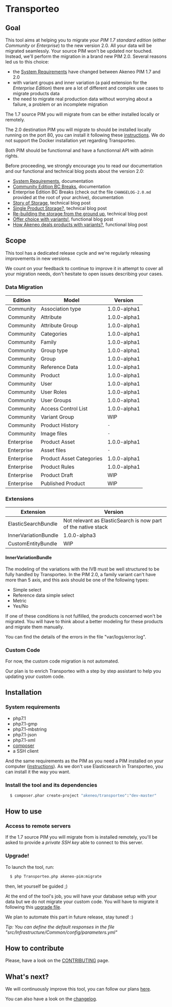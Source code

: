 # Transporteo

## Goal

This tool aims at helping you to migrate your *PIM 1.7 standard edition* (either _Community_ or _Enterprise_) to the new version 2.0. All your data will be migrated seamlessly. Your source PIM won't be updated nor touched. Instead, we'll perform the migration in a brand new PIM 2.0. Several reasons led us to this choice:
- the [System Requirements](https://docs.akeneo.com/2.0/install_pim/system_requirements/system_requirements.html) have changed between Akeneo PIM 1.7 and 2.0
- with variant groups and inner variation (a paid extension for the _Enterprise Edition_) there are a lot of different and complex use cases to migrate products data
- the need to migrate real production data without worrying about a failure, a problem or an incomplete migration

The 1.7 source PIM you will migrate from can be either installed locally or remotely. 

The 2.0 destination PIM you will migrate to should be installed locally running on the port 80, you can install it following these [instructions](https://docs.akeneo.com/latest/install_pim/manual/system_requirements/system_requirements.html).
We do not support the Docker installation yet regarding Transporteo.

Both PIM should be functionnal and have a functionnal API with admin rights.

Before proceeding, we strongly encourage you to read our documentation and our functional and technical blog posts about the version 2.0:
- [System Requirements](https://docs.akeneo.com/2.0/install_pim/system_requirements/system_requirements.html), documentation
- [Community Edition BC Breaks](https://github.com/akeneo/pim-community-dev/blob/master/CHANGELOG-2.0.md), documentation
- Enterprise Edition BC Breaks (check out the file `CHANGELOG-2.0.md` provided at the root of your archive), documentation
- [Story of Storage](https://medium.com/akeneo-labs/story-of-storage-9dbc27090de0), technical blog post
- [Single Product Storage?](https://medium.com/akeneo-labs/single-product-storage-28d92f35cbd7), technical blog post
- [Re-building the storage from the ground up](https://medium.com/akeneo-labs/re-building-the-storage-from-the-ground-up-d857bf497c32), technical blog post
- [Offer choice with variants!](https://medium.com/akeneo-labs/offer-choice-with-variants-8460a82fa36), functional blog post
- [How Akeneo deals products with variants?](https://medium.com/akeneo-labs/how-does-akeneo-deal-with-variants-42bcab83a879), functional blog post

## Scope

This tool has a dedicated release cycle and we're regularly releasing improvements in new versions.

We count on your feedback to continue to improve it in attempt to cover all your migration needs, don't hesitate to open issues describing your cases.

### Data Migration

Edition    | Model                    | Version      |
---------- | ------------------------ | ------------ |
Community  | Association type         | 1.0.0-alpha1 |
Community  | Attribute                | 1.0.0-alpha1 |
Community  | Attribute Group          | 1.0.0-alpha1 |
Community  | Categories               | 1.0.0-alpha1 |
Community  | Family                   | 1.0.0-alpha1 |
Community  | Group type               | 1.0.0-alpha1 |
Community  | Group                    | 1.0.0-alpha1 |
Community  | Reference Data           | 1.0.0-alpha1 |
Community  | Product                  | 1.0.0-alpha1 |
Community  | User                     | 1.0.0-alpha1 |
Community  | User Roles               | 1.0.0-alpha1 |
Community  | User Groups              | 1.0.0-alpha1 |
Community  | Access Control List      | 1.0.0-alpha1 |
Community  | Variant Group            |      WIP     |
Community  | Product History          |      `-`     |
Community  | Image files              |      `-`     |
Enterprise | Product Asset            | 1.0.0-alpha1 |
Enterprise | Asset files              |      `-`     |
Enterprise | Product Asset Categories | 1.0.0-alpha1 |
Enterprise | Product Rules            | 1.0.0-alpha1 |
Enterprise | Product Draft            |      WIP     |
Enterprise | Published Product        |      WIP     |

### Extensions

Extension             | Version                                                       |
--------------------- | ------------------------------------------------------------- |
ElasticSearchBundle   | Not relevant as ElasticSearch is now part of the native stack |
InnerVariationBundle  | 1.0.0-alpha3                                                  |
CustomEntityBundle    | WIP                                                           |

#### InnerVariationBundle

The modeling of the variations with the IVB must be well structured to be fully handled by Transporteo. In the PIM 2.0, a family variant can't have more than 5 axis, and this axis should be one of the following types: 
- Simple select
- Reference data simple select
- Metric
- Yes/No

If one of these conditions is not fulfilled, the products concerned won't be migrated. You will have to think about a better modeling for these products and migrate them manually.

You can find the details of the errors in the file "var/logs/error.log".

### Custom Code

For now, the custom code migration is not automated.

Our plan is to enrich Transporteo with a step by step assistant to help you updating your custom code.

## Installation

### System requirements

- php7.1
- php7.1-gmp
- php7.1-mbstring
- php7.1-json
- php7.1-xml
- [composer](https://getcomposer.org/download/)
- a SSH client

And the same requirements as the PIM as you need a PIM installed on your computer ([instructions](https://docs.akeneo.com/latest/install_pim/manual/system_requirements/system_requirements.html)).
As we don't use Elasticsearch in Transporteo, you can install it the way you want.

### Install the tool and its dependencies

```bash
  $ composer.phar create-project "akeneo/transporteo":"dev-master"
```

## How to use

### Access to remote servers

If the 1.7 source PIM you will migrate from is installed remotely, you'll be asked to provide a *private SSH key* able to connect to this server.

### Upgrade!

To launch the tool, run:

```bash
  $ php Transporteo.php akeneo-pim:migrate
```

then, let yourself be guided ;) 

At the end of the tool's job, you will have your database setup with your data but we do not migrate your custom code.
You will have to migrate it following this [upgrade file](./UPGRADE-2.0.md).

We plan to automate this part in future release, stay tuned! :)

*Tip: You can define the default responses in the file "src/Infrastructure/Common/config/parameters.yml"*

## How to contribute

Please, have a look on the [CONTRIBUTING](./.github/CONTRIBUTING.md) page.

## What's next?

We will continuously improve this tool, you can follow our plans [here](https://github.com/akeneo/transporteo/projects/1).

You can also have a look on the [changelog](./CHANGELOG.md).
